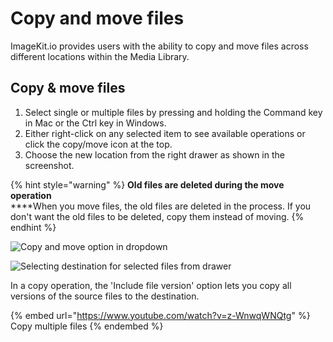 # Copy and move files

ImageKit.io provides users with the ability to copy and move files across different locations within the Media Library.

## Copy & move files

1. Select single or multiple files by pressing and holding the Command key in Mac or the Ctrl key in Windows.
2. Either right-click on any selected item to see available operations or click the copy/move icon at the top.
3. Choose the new location from the right drawer as shown in the screenshot.

{% hint style="warning" %}
**Old files are deleted during the move operation**\
****When you move files, the old files are deleted in the process. If you don't want the old files to be deleted, copy them instead of moving.
{% endhint %}

![Copy and move option in dropdown](<../../.gitbook/assets/copy-move-dropdown.png>)

![Selecting destination for selected files from drawer](../../.gitbook/assets/copy-move-drawer.png)

In a copy operation, the 'Include file version' option lets you copy all versions of the source files to the destination.

{% embed url="https://www.youtube.com/watch?v=z-WnwqWNQtg" %}
Copy multiple files
{% endembed %}
